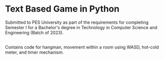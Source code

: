 # Text Based Game in Python
Submitted to  PES University as part of the requirements for completing Semester I for a Bachelor's degree in Technology in Computer Science and Engineering (Batch of 2023).

<br />
Contains code for hangman, movement within a room using WASD, hot-cold meter, and timer mechanism.
